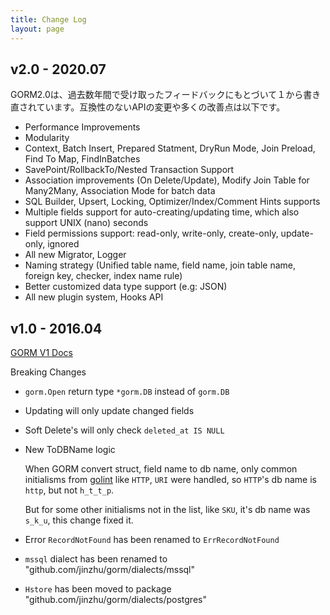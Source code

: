 ```yaml
---
title: Change Log
layout: page
---
```


## v2.0 - 2020.07

GORM2.0は、過去数年間で受け取ったフィードバックにもとづいて１から書き直されています。互換性のないAPIの変更や多くの改善点は以下です。

* Performance Improvements
* Modularity
* Context, Batch Insert, Prepared Statment, DryRun Mode, Join Preload, Find To Map, FindInBatches
* SavePoint/RollbackTo/Nested Transaction Support
* Association improvements (On Delete/Update), Modify Join Table for Many2Many, Association Mode for batch data
* SQL Builder, Upsert, Locking, Optimizer/Index/Comment Hints supports
* Multiple fields support for auto-creating/updating time, which also support UNIX (nano) seconds
* Field permissions support: read-only, write-only, create-only, update-only, ignored
* All new Migrator, Logger
* Naming strategy (Unified table name, field name, join table name, foreign key, checker, index name rule)
* Better customized data type support (e.g: JSON)
* All new plugin system, Hooks API

## v1.0 - 2016.04

[GORM V1 Docs](https://v1.gorm.io)

Breaking Changes

* `gorm.Open` return type `*gorm.DB` instead of `gorm.DB`

* Updating will only update changed fields

* Soft Delete's will only check `deleted_at IS NULL`

* New ToDBName logic

  When GORM convert struct, field name to db name, only common initialisms from [golint](https://github.com/golang/lint/blob/master/lint.go#L702) like `HTTP`, `URI` were handled, so `HTTP`'s db name is `http`, but not `h_t_t_p`.

  But for some other initialisms not in the list, like `SKU`, it's db name was `s_k_u`, this change fixed it.

* Error `RecordNotFound` has been renamed to `ErrRecordNotFound`

* `mssql` dialect has been renamed to "github.com/jinzhu/gorm/dialects/mssql"

* `Hstore` has been moved to package "github.com/jinzhu/gorm/dialects/postgres"
